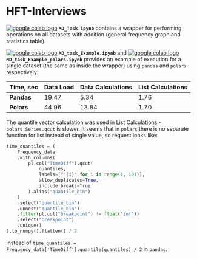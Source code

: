 # HFT-Interviews

[ <a href="https://colab.research.google.com/drive/1paPrt62ydwLv2U2eZqfcFsePI4X4WRR1?usp=sharing"><img src="https://colab.research.google.com/assets/colab-badge.svg" alt="google colab logo"></a>](https://colab.research.google.com/drive/1IUVTqVTB_czQn6QHAt5Tqi_Gmsnu8SJh?usp=sharing) **`MD_Task.ipynb`** contains a wrapper for performing operations on all datasets with addition (general frequency graph and statistics table).

[ <a href="https://colab.research.google.com/drive/1paPrt62ydwLv2U2eZqfcFsePI4X4WRR1?usp=sharing"><img src="https://colab.research.google.com/assets/colab-badge.svg" alt="google colab logo"></a>](https://colab.research.google.com/drive/1GvafpWjFYEz6WlLpTwljKfAvv6xQaaD7?usp=sharing) **`MD_task_Example.ipynb`** and  [ <a href="https://colab.research.google.com/drive/1paPrt62ydwLv2U2eZqfcFsePI4X4WRR1?usp=sharing"><img src="https://colab.research.google.com/assets/colab-badge.svg" alt="google colab logo"></a>](https://colab.research.google.com/drive/1niKRmqtrfhVyd2_9x5ejHghdJaj6mMV2?usp=sharing) **`MD_task_Example_polars.ipynb`** provides an example of execution for a single dataset (the same as inside the wrapper) using `pandas` and `polars` respectively.

| **Time, sec** | **Data Load** | **Data Calculations** | **List Calculations** |
|---------------|---------------|-----------------------|-----------------------|
| **Pandas**    | 19.47 | 5.34          | 1.76          |
| **Polars**    | 44.96 | 13.84          | 1.70          |

The quantile vector calculation was used in List Calculations - `polars.Series.qcut` is slower. It seems that in `polars` there is no separate function for list instead of single value, so request looks like:
```python
time_quantiles = (
    Frequency_data
    .with_columns(
        pl.col("TimeDiff").qcut(
            quantiles,
            labels=[f'{i}' for i in range(1, 101)],
            allow_duplicates=True,
            include_breaks=True
        ).alias("quantile_bin")
    )
    .select("quantile_bin")  
    .unnest("quantile_bin")  
    .filter(pl.col("breakpoint") != float('inf')) 
    .select("breakpoint")  
    .unique()
).to_numpy().flatten() / 2
```

instead of `time_quantiles = Frequency_data['TimeDiff'].quantile(quantiles) / 2` in `pandas`.